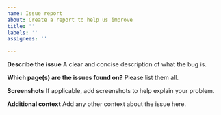 ```yaml
---
name: Issue report
about: Create a report to help us improve
title: ''
labels: ''
assignees: ''

---
```


**Describe the issue**
A clear and concise description of what the bug is.

**Which page(s) are the issues found on?**
Please list them all.

**Screenshots**
If applicable, add screenshots to help explain your problem.


**Additional context**
Add any other context about the issue here.

